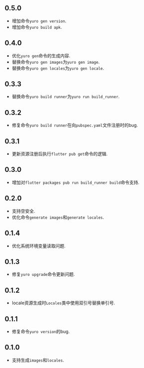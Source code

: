 ## 0.5.0

* 增加命令`yuro gen version`.
* 增加命令`yuro build apk`.

## 0.4.0

* 优化`yuro gen`命令的生成内容.
* 替换命令`yuro gen images`为`yuro gen image`.
* 替换命令`yuro gen locales`为`yuro gen locale`.

## 0.3.3

* 替换命令`yuro build runner`为`yuro run build_runner`.

## 0.3.2

* 修复命令`yuro build runner`在向`pubspec.yaml`文件注册时的bug.

## 0.3.1

* 更新资源注册后执行`flutter pub get`命令的逻辑.

## 0.3.0

* 增加对`flutter packages pub run build_runner build`命令支持.

## 0.2.0

* 支持空安全.
* 优化命令`generate images`和`generate locales`.

## 0.1.4

* 优化系统环境变量读取问题.

## 0.1.3

* 修复`yuro upgrade`命令更新问题.

## 0.1.2

* locale资源生成时`Locales`类中使用双引号替换单引号.

## 0.1.1

* 修复命令`yuro version`的bug.

## 0.1.0

* 支持生成`images`和`locales`.
